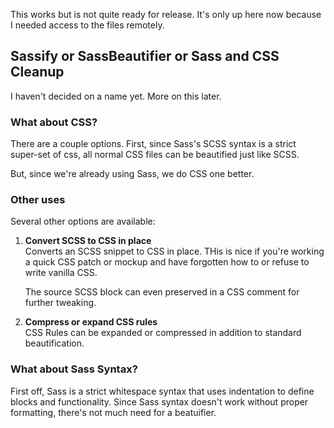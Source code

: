 This works but is not quite ready for release. It's only up here now because I needed access to the files remotely.

## Sassify or SassBeautifier or Sass and CSS Cleanup
I haven't decided on a name yet. More on this later. 

### What about CSS?

There are a couple options. First, since Sass's SCSS syntax is a strict super-set of css, all normal CSS files can be beautified just like SCSS. 

But, since we're already using Sass, we do CSS one better.


### Other uses

Several other options are available:

1. **Convert SCSS to CSS in place**  
    Converts an SCSS snippet to CSS in place. THis is nice if you're working a quick CSS patch or mockup and have forgotten how to or refuse to write vanilla CSS.

    The source SCSS block can even preserved in a CSS comment for further tweaking.

2. **Compress or expand CSS rules**  
    CSS Rules can be expanded or compressed in addition to standard beautification.
    
### What about Sass Syntax?
First off, Sass is a strict whitespace syntax that uses indentation to define blocks and functionality. Since Sass syntax doesn't work without proper formatting, there's not much need for a beatuifier. 
